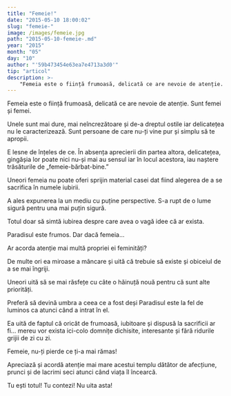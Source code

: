 ```yaml
---
title: "Femeie!"
date: "2015-05-10 18:00:02"
slug: "femeie-"
image: /images/femeie.jpg
path: "2015-05-10-femeie-.md"
year: "2015"
month: "05"
day: "10"
author: "'59b473454e63ea7e4713a3d0'"
tip: "articol"
description: >-
    "Femeia este o ființă frumoasă, delicată ce are nevoie de atenție. Sunt femei și femei.Unele sunt mai dure, mai neîncrezătoare și de-a dreptul ostile iar delicatețea nu le caracterizează. Sunt persoan"
---
```

<div class="kg-card-markdown"><p>Femeia este o ființă frumoasă, delicată ce are nevoie de atenție. Sunt femei și femei.</p>
<p>Unele sunt mai dure, mai neîncrezătoare și de-a dreptul ostile iar delicatețea nu le caracterizează. Sunt persoane de care nu-ți vine pur și simplu să te apropii.</p>
<p>E lesne de înțeles de ce. În absența aprecierii din partea altora, delicatețea, gingășia lor poate nici nu-și mai au sensul iar în locul acestora, iau naștere trăsăturile de „femeie-bărbat-bine.”</p>
<p>Uneori femeia nu poate oferi sprijin material casei dat fiind alegerea de a se sacrifica în numele iubirii.</p>
<p>A ales expunerea la un mediu cu puține perspective. S-a rupt de o lume sigură pentru una mai puțin sigură.</p>
<p>Totul doar să simtă iubirea despre care avea o vagă idee că ar exista.</p>
<p>Paradisul este frumos. Dar dacă femeia…</p>
<p>Ar acorda atenție mai multă propriei ei feminități?</p>
<p>De multe ori ea miroase a mâncare și uită că trebuie să existe și obiceiul de a se mai îngriji.</p>
<p>Uneori uită să se mai răsfețe cu câte o hăinuță nouă pentru că sunt alte priorități.</p>
<p>Preferă să devină umbra a ceea ce a fost deși Paradisul este la fel de luminos ca atunci când a intrat în el.</p>
<p>Ea uită de faptul că oricât de frumoasă, iubitoare și dispusă la sacrificii ar fi… mereu vor exista ici-colo domnițe dichisite, interesante și fără ridurile grijii de zi cu zi.</p>
<p>Femeie, nu-ți pierde ce ți-a mai rămas!</p>
<p> Apreciază și acordă atenție mai mare acestui templu dătător de afecțiune, prunci și de lacrimi seci atunci când viața îl încearcă.</p>
<p>Tu ești totul! Tu contezi! Nu uita asta!</p>
<p> </p>
</div>
    